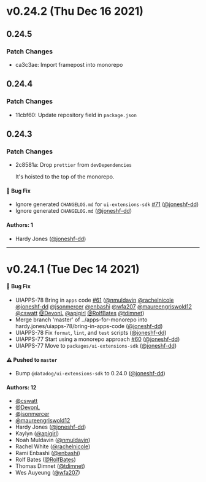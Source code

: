 # v0.24.2 (Thu Dec 16 2021)

## 0.24.5

### Patch Changes

-   ca3c3ae: Import framepost into monorepo

## 0.24.4

### Patch Changes

-   11cbf60: Update repository field in `package.json`

## 0.24.3

### Patch Changes

-   2c8581a: Drop `prettier` from `devDependencies`

    It's hoisted to the top of the monorepo.

#### 🐛 Bug Fix

-   Ignore generated `CHANGELOG.md` for `ui-extensions-sdk` [#71](https://github.com/DataDog/apps/pull/71) ([@joneshf-dd](https://github.com/joneshf-dd))
-   Ignore generated `CHANGELOG.md` ([@joneshf-dd](https://github.com/joneshf-dd))

#### Authors: 1

-   Hardy Jones ([@joneshf-dd](https://github.com/joneshf-dd))

---

# v0.24.1 (Tue Dec 14 2021)

#### 🐛 Bug Fix

-   UIAPPS-78 Bring in `apps` code [#61](https://github.com/DataDog/apps/pull/61) ([@nmuldavin](https://github.com/nmuldavin) [@rachelnicole](https://github.com/rachelnicole) [@joneshf-dd](https://github.com/joneshf-dd) [@jsonmercer](https://github.com/jsonmercer) [@enbashi](https://github.com/enbashi) [@wfa207](https://github.com/wfa207) [@maureengriswold12](https://github.com/maureengriswold12) [@cswatt](https://github.com/cswatt) [@DevonL](https://github.com/DevonL) [@apigirl](https://github.com/apigirl) [@RolfBates](https://github.com/RolfBates) [@tdimnet](https://github.com/tdimnet))
-   Merge branch 'master' of ../apps-for-monorepo into hardy.jones/uiapps-78/bring-in-apps-code ([@joneshf-dd](https://github.com/joneshf-dd))
-   UIAPPS-78 Fix `format`, `lint`, and `test` scripts ([@joneshf-dd](https://github.com/joneshf-dd))
-   UIAPPS-77 Start using a monorepo approach [#60](https://github.com/DataDog/apps/pull/60) ([@joneshf-dd](https://github.com/joneshf-dd))
-   UIAPPS-77 Move to `packages/ui-extensions-sdk` ([@joneshf-dd](https://github.com/joneshf-dd))

#### ⚠️ Pushed to `master`

-   Bump `@datadog/ui-extensions-sdk` to 0.24.0 ([@joneshf-dd](https://github.com/joneshf-dd))

#### Authors: 12

-   [@cswatt](https://github.com/cswatt)
-   [@DevonL](https://github.com/DevonL)
-   [@jsonmercer](https://github.com/jsonmercer)
-   [@maureengriswold12](https://github.com/maureengriswold12)
-   Hardy Jones ([@joneshf-dd](https://github.com/joneshf-dd))
-   Kaylyn ([@apigirl](https://github.com/apigirl))
-   Noah Muldavin ([@nmuldavin](https://github.com/nmuldavin))
-   Rachel White ([@rachelnicole](https://github.com/rachelnicole))
-   Rami Enbashi ([@enbashi](https://github.com/enbashi))
-   Rolf Bates ([@RolfBates](https://github.com/RolfBates))
-   Thomas Dimnet ([@tdimnet](https://github.com/tdimnet))
-   Wes Auyeung ([@wfa207](https://github.com/wfa207))
